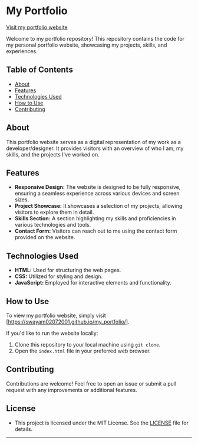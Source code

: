 # My Portfolio

[Visit my portfolio website](https://swayam02072001.github.io/my_portfolio/)

Welcome to my portfolio repository! This repository contains the code for my personal portfolio website, showcasing my projects, skills, and experiences.

## Table of Contents

- [About](#about)
- [Features](#features)
- [Technologies Used](#technologies-used)
- [How to Use](#how-to-use)
- [Contributing](#contributing)

## About

This portfolio website serves as a digital representation of my work as a developer/designer. It provides visitors with an overview of who I am, my skills, and the projects I've worked on.

## Features

- **Responsive Design:** The website is designed to be fully responsive, ensuring a seamless experience across various devices and screen sizes.
- **Project Showcase:** It showcases a selection of my projects, allowing visitors to explore them in detail.
- **Skills Section:** A section highlighting my skills and proficiencies in various technologies and tools.
- **Contact Form:** Visitors can reach out to me using the contact form provided on the website.

## Technologies Used

- **HTML:** Used for structuring the web pages.
- **CSS:** Utilized for styling and design.
- **JavaScript:** Employed for interactive elements and functionality.

## How to Use

To view my portfolio website, simply visit [https://swayam02072001.github.io/my_portfolio/].

If you'd like to run the website locally:

1. Clone this repository to your local machine using `git clone`.
2. Open the `index.html` file in your preferred web browser.
## Contributing

Contributions are welcome! Feel free to open an issue or submit a pull request with any improvements or additional features.

## License

- This project is licensed under the MIT License. See the [LICENSE](LICENSE) file for details.
---
